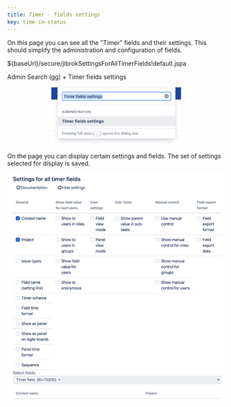 ```yaml
---
title: Timer - fields settings
key: time-in-status
---
```


On this page you can see all the "Timer" fields and their settings. This should simplify the administration and configuration of fields.

${baseUrl}/secure/jibrokSettingsForAllTimerFields!default.jspa

Admin Search (gg) + Timer fields settings<br>
<p style="text-align: center;"><a href="/uploads/time-in-status/timer-field-all/1.png"><img src="/uploads/time-in-status/timer-field-all/1.png" style="width:300px"/></a></p>

On the page you can display certain settings and fields. The set of settings selected for display is saved.

<p style="text-align: center;"><a href="/uploads/time-in-status/timer-field-all/2.png"><img src="/uploads/time-in-status/timer-field-all/2.png" style="width:600px"/></a></p>
